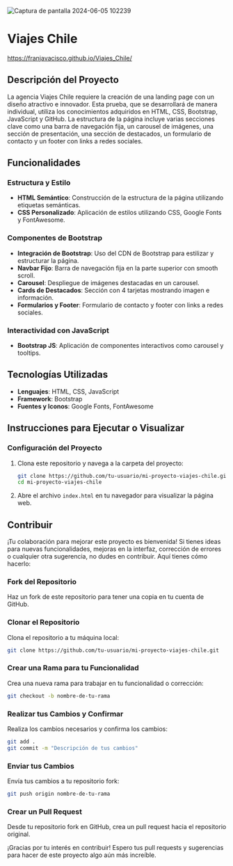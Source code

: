 ![Captura de pantalla 2024-06-05 102239](https://github.com/FranJavacisco/Viajes_Chile/assets/134477809/0390b085-224d-4020-b4ed-c9fd884d19af)

# Viajes Chile
https://franjavacisco.github.io/Viajes_Chile/

## Descripción del Proyecto
La agencia Viajes Chile requiere la creación de una landing page con un diseño atractivo e innovador. Esta prueba, que se desarrollará de manera individual, utiliza los conocimientos adquiridos en HTML, CSS, Bootstrap, JavaScript y GitHub. La estructura de la página incluye varias secciones clave como una barra de navegación fija, un carousel de imágenes, una sección de presentación, una sección de destacados, un formulario de contacto y un footer con links a redes sociales.

## Funcionalidades

### Estructura y Estilo
- **HTML Semántico**: Construcción de la estructura de la página utilizando etiquetas semánticas.
- **CSS Personalizado**: Aplicación de estilos utilizando CSS, Google Fonts y FontAwesome.

### Componentes de Bootstrap
- **Integración de Bootstrap**: Uso del CDN de Bootstrap para estilizar y estructurar la página.
- **Navbar Fijo**: Barra de navegación fija en la parte superior con smooth scroll.
- **Carousel**: Despliegue de imágenes destacadas en un carousel.
- **Cards de Destacados**: Sección con 4 tarjetas mostrando imagen e información.
- **Formularios y Footer**: Formulario de contacto y footer con links a redes sociales.

### Interactividad con JavaScript
- **Bootstrap JS**: Aplicación de componentes interactivos como carousel y tooltips.

## Tecnologías Utilizadas
- **Lenguajes**: HTML, CSS, JavaScript
- **Framework**: Bootstrap
- **Fuentes y Iconos**: Google Fonts, FontAwesome

## Instrucciones para Ejecutar o Visualizar

### Configuración del Proyecto
1. Clona este repositorio y navega a la carpeta del proyecto:
   ```sh
   git clone https://github.com/tu-usuario/mi-proyecto-viajes-chile.git
   cd mi-proyecto-viajes-chile
   ```

2. Abre el archivo `index.html` en tu navegador para visualizar la página web.

## Contribuir
¡Tu colaboración para mejorar este proyecto es bienvenida! Si tienes ideas para nuevas funcionalidades, mejoras en la interfaz, corrección de errores o cualquier otra sugerencia, no dudes en contribuir. Aquí tienes cómo hacerlo:

### Fork del Repositorio
Haz un fork de este repositorio para tener una copia en tu cuenta de GitHub.

### Clonar el Repositorio
Clona el repositorio a tu máquina local:
```sh
git clone https://github.com/tu-usuario/mi-proyecto-viajes-chile.git
```

### Crear una Rama para tu Funcionalidad
Crea una nueva rama para trabajar en tu funcionalidad o corrección:
```sh
git checkout -b nombre-de-tu-rama
```

### Realizar tus Cambios y Confirmar
Realiza los cambios necesarios y confirma los cambios:
```sh
git add .
git commit -m "Descripción de tus cambios"
```

### Enviar tus Cambios
Envía tus cambios a tu repositorio fork:
```sh
git push origin nombre-de-tu-rama
```

### Crear un Pull Request
Desde tu repositorio fork en GitHub, crea un pull request hacia el repositorio original.

¡Gracias por tu interés en contribuir! Espero tus pull requests y sugerencias para hacer de este proyecto algo aún más increíble.
